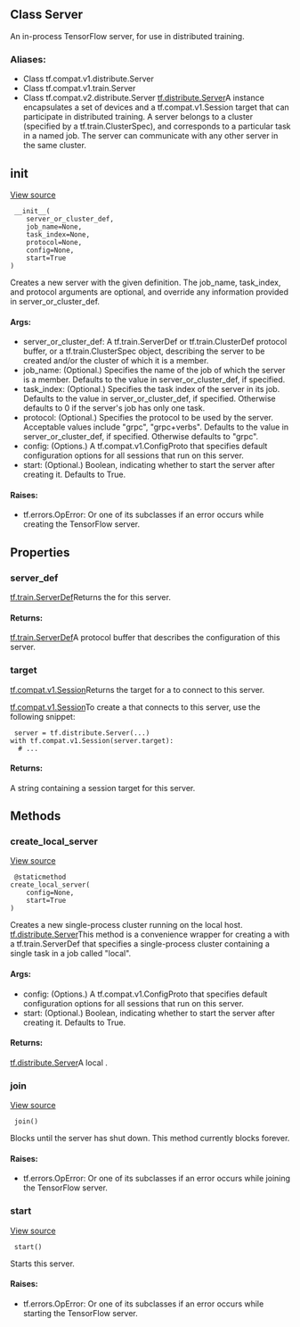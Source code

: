 ## Class Server
An in-process TensorFlow server, for use in distributed training.
### Aliases:
- Class tf.compat.v1.distribute.Server
- Class tf.compat.v1.train.Server
- Class tf.compat.v2.distribute.Server
[tf.distribute.Server](https://tensorflow.google.cn/api_docs/python/tf/distribute/Server)A  instance encapsulates a set of devices and a tf.compat.v1.Session target that can participate in distributed training. A server belongs to a cluster (specified by a tf.train.ClusterSpec), and corresponds to a particular task in a named job. The server can communicate with any other server in the same cluster.

## __init__
[View source](https://github.com/tensorflow/tensorflow/blob/r2.0/tensorflow/python/training/server_lib.py#L110-L149)


```
 __init__(
    server_or_cluster_def,
    job_name=None,
    task_index=None,
    protocol=None,
    config=None,
    start=True
)
```
Creates a new server with the given definition.
The job_name, task_index, and protocol arguments are optional, and override any information provided in server_or_cluster_def.
#### Args:
- server_or_cluster_def: A tf.train.ServerDef or tf.train.ClusterDef protocol buffer, or a tf.train.ClusterSpec object, describing the server to be created and/or the cluster of which it is a member.
- job_name: (Optional.) Specifies the name of the job of which the server is a member. Defaults to the value in server_or_cluster_def, if specified.
- task_index: (Optional.) Specifies the task index of the server in its job. Defaults to the value in server_or_cluster_def, if specified. Otherwise defaults to 0 if the server's job has only one task.
- protocol: (Optional.) Specifies the protocol to be used by the server. Acceptable values include "grpc", "grpc+verbs". Defaults to the value in server_or_cluster_def, if specified. Otherwise defaults to "grpc".
- config: (Options.) A tf.compat.v1.ConfigProto that specifies default configuration options for all sessions that run on this server.
- start: (Optional.) Boolean, indicating whether to start the server after creating it. Defaults to True.
#### Raises:
- tf.errors.OpError: Or one of its subclasses if an error occurs while creating the TensorFlow server.
## Properties
### server_def
[tf.train.ServerDef](https://tensorflow.google.cn/api_docs/python/tf/train/ServerDef)Returns the  for this server.

#### Returns:
[tf.train.ServerDef](https://tensorflow.google.cn/api_docs/python/tf/train/ServerDef)A  protocol buffer that describes the configuration of this server.

### target
[tf.compat.v1.Session](https://tensorflow.google.cn/api_docs/python/tf/compat/v1/Session)Returns the target for a  to connect to this server.

[tf.compat.v1.Session](https://tensorflow.google.cn/api_docs/python/tf/compat/v1/Session)To create a  that connects to this server, use the following snippet:


```
 server = tf.distribute.Server(...)
with tf.compat.v1.Session(server.target):
  # ...
```
#### Returns:
A string containing a session target for this server.
## Methods
### create_local_server
[View source](https://github.com/tensorflow/tensorflow/blob/r2.0/tensorflow/python/training/server_lib.py#L214-L237)


```
 @staticmethod
create_local_server(
    config=None,
    start=True
)
```
Creates a new single-process cluster running on the local host.
[tf.distribute.Server](https://tensorflow.google.cn/api_docs/python/tf/distribute/Server)This method is a convenience wrapper for creating a  with a tf.train.ServerDef that specifies a single-process cluster containing a single task in a job called "local".

#### Args:
- config: (Options.) A tf.compat.v1.ConfigProto that specifies default configuration options for all sessions that run on this server.
- start: (Optional.) Boolean, indicating whether to start the server after creating it. Defaults to True.
#### Returns:
[tf.distribute.Server](https://tensorflow.google.cn/api_docs/python/tf/distribute/Server)A local .

### join
[View source](https://github.com/tensorflow/tensorflow/blob/r2.0/tensorflow/python/training/server_lib.py#L174-L183)


```
 join()
```
Blocks until the server has shut down.
This method currently blocks forever.
#### Raises:
- tf.errors.OpError: Or one of its subclasses if an error occurs while joining the TensorFlow server.
### start
[View source](https://github.com/tensorflow/tensorflow/blob/r2.0/tensorflow/python/training/server_lib.py#L165-L172)


```
 start()
```
Starts this server.
#### Raises:
- tf.errors.OpError: Or one of its subclasses if an error occurs while starting the TensorFlow server.
